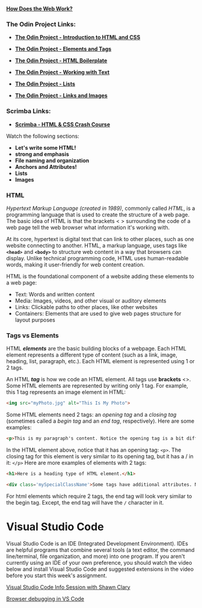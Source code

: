 

**[How Does the Web Work?](../assets/Lesson05/Lesson05-How-Does-the-Web-Work.md)**

### The Odin Project Links:

- **[The Odin Project - Introduction to HTML and CSS](https://www.theodinproject.com/paths/foundations/courses/foundations/lessons/introduction-to-html-and-css)**

- **[The Odin Project - Elements and Tags](https://www.theodinproject.com/paths/foundations/courses/foundations/lessons/elements-and-tags)**

- **[The Odin Project - HTML Boilerplate](https://www.theodinproject.com/paths/foundations/courses/foundations/lessons/html-boilerplate)**

- **[The Odin Project - Working with Text](https://www.theodinproject.com/paths/foundations/courses/foundations/lessons/working-with-text)**

- **[The Odin Project - Lists](https://www.theodinproject.com/paths/foundations/courses/foundations/lessons/lists)**

- **[The Odin Project - Links and Images](https://www.theodinproject.com/paths/foundations/courses/foundations/lessons/links-and-images)**

### Scrimba Links:

- **[Scrimba - HTML & CSS Crash Course](https://v2.scrimba.com/html-css-crash-course-c02l)**

Watch the following sections:
- **Let's write some HTML!**
- **strong and emphasis**
- **File naming and organization**
- **Anchors and Attributes!**
- **Lists**
- **Images**

### HTML

*Hypertext Markup Language (created in 1989)*, commonly called *HTML*, is a programming language that is used to create the structure of a web page. The basic idea of HTML is that the brackets < > surrounding the code of a web page tell the web browser what information it's working with.

At its core, hypertext is digital text that can link to other places, such as one website connecting to another. HTML, a markup language, uses tags like **`<head>`** and **`<body>`** to structure web content in a way that browsers can display. Unlike technical programming code, HTML uses human-readable words, making it user-friendly for web content creation.

HTML is the foundational component of a website adding these elements to a web page:

- Text: Words and written content
- Media: Images, videos, and other visual or auditory elements
- Links: Clickable paths to other places, like other websites
- Containers: Elements that are used to give web pages structure for layout purposes

### Tags vs Elements

HTML **_elements_** are the basic building blocks of a webpage. Each HTML element represents a different type of content (such as a link, image, heading, list, paragraph, etc.). Each HTML element is represented using 1 or 2 tags.

An HTML **_tag_** is how we code an HTML element. All tags use **brackets** <>. Some HTML elements are represented by writing only 1 tag. For example, this 1 tag represents an image element in HTML:

```html
<img src="myPhoto.jpg" alt="This Is My Photo">
```

Some HTML elements need 2 tags: an _opening tag_ and a _closing tag_ (sometimes called a _begin tag_ and an _end tag_, respectively). Here are some examples:

```html
<p>This is my paragraph's content. Notice the opening tag is a bit different from the closing tag.</p>
```

In the HTML element above, notice that it has an opening tag: `<p>`. The closing tag for this element is very similar to its opening tag, but it has a / in it: `</p>`  Here are more examples of elements with 2 tags:

```html
<h1>Here is a heading type of HTML element.</h1>

<div class='mySpecialClassName'>Some tags have additional attributes. Notice the end tag remains simple. The end tag doesn't have the extra attributes of the begin tag.</div>
```

For html elements which require 2 tags, the end tag will look very similar to the begin tag. Except, the end tag will have the `/` character in it.


# Visual Studio Code

Visual Studio Code is an IDE (Integrated Development Environment).  IDEs are helpful programs that combine several tools (a text editor, the command line/terminal, file organization, and more) into one program.  If you aren't currently using an IDE of your own preference, you should watch the video below and install Visual Studio Code and suggested extensions in the video before you start this week's assignment.

[Visual Studio Code Info Session with Shawn Clary](https://www.youtube.com/watch?v=R8lusLkuWJQ)

[Browser debugging in VS Code](https://code.visualstudio.com/docs/nodejs/browser-debugging)

